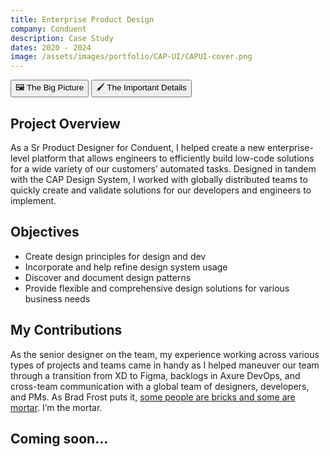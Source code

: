 ```yaml
---
title: Enterprise Product Design
company: Conduent
description: Case Study
dates: 2020 - 2024
image: /assets/images/portfolio/CAP-UI/CAPUI-cover.png
---
```


<div class="flex items-center justify-center w-full mt-16">
    <div x-data="{ activeTab: 1 }" class="w-full">
        <div class="absolute w-fit h-px bg-gradient-to-r from-transparent to-white md:from-white dark:from-transparent dark:to-neutral-950 md:dark:from-neutral-950 md:via-transparent md:dark:via-transparent md:to-white md:dark:to-neutral-950"></div>
        <div class="w-full h-px border-t border-dashed border-neutral-300 dark:border-neutral-600"></div>
        <div role="tablist" class="flex rounded-full shadow items-center justify-center mx-auto max-w-fit -translate-y-1/2">
            <button id="tab-1"
            class="inline-flex w-auto px-4 py-2 text-xs font-semibold duration-300 ease-out border rounded-l-full cursor-default"
            :class="activeTab === 1 ? 'bg-white dark:bg-black text-black dark:text-white border-black dark:border-white' : 'bg-black dark:bg-white hover:bg-white dark:hover:bg-black text-white dark:text-black hover:text-black dark:hover:text-white border-black dark:border-white hover:border-black dark:hover:border-white cursor-pointer'"
            :tabindex="activeTab === 1 ? 0 : -1"
            :aria-selected="activeTab === 1"
            aria-controls="tabpanel-1"
            @click="activeTab = 1"
            @focus="activeTab = 1">
                🖼️ The Big Picture
              </button>
              <button id="tab-2"
              class="inline-flex w-auto px-4 py-2 text-xs font-semibold duration-300 ease-out border rounded-r-full"
              :class="activeTab === 2 ? 'bg-white dark:bg-black text-black dark:text-white border-black dark:border-white' : 'bg-black dark:bg-white hover:bg-white dark:hover:bg-black text-white dark:text-black hover:text-black dark:hover:text-white border-black dark:border-white hover:border-black dark:hover:border-white cursor-pointer'"
              :tabindex="activeTab === 2 ? 0 : -1"
              :aria-selected="activeTab === 2"
              aria-controls="tabpanel-2"
              @click="activeTab = 2"
              @focus="activeTab = 2">
                🖌️ The Important Details
              </button>
        </div>
        <article x-show="activeTab === 1" role="tabpanel" tabindex="0" id="tabpanel-1" aria-labelledby="tab-1">
            <h2>Project Overview</h2>
            <p>
                As a Sr Product Designer for Conduent, I helped create a new enterprise-level platform that allows engineers to efficiently build low-code solutions for a wide variety of our customers’ automated tasks. Designed in tandem with the CAP Design System, I worked with globally distributed teams to quickly create and validate solutions for our developers and engineers to implement.
            </p>
            <h2>Objectives</h2>
            <ul class="list-disc list-inside">
                <li>Create design principles for design and dev</li>
                <li>Incorporate and help refine design system usage</li>
                <li>Discover and document design patterns</li>
                <li>Provide flexible and comprehensive design solutions for various business needs</li>
            </ul>
            <h2>My Contributions</h2>
            <p>As the senior designer on the team, my experience working across various types of projects and teams came in handy as I helped maneuver our team through a transition from XD to Figma, backlogs in Axure DevOps, and cross-team communication with a global team of designers, developers, and PMs. As Brad Frost puts it, <a href="https://bradfrost.com/blog/post/job-title-its-complicated/">some people are bricks and some are mortar</a>. I’m the mortar.</p>
        </article>
        <article x-show="activeTab === 2" role="tabpanel" tabindex="0" id="tabpanel-2" aria-labelledby="tab-2">
            <h2>Coming soon&hellip;</h2>
        </article>
    </div>

</div>
